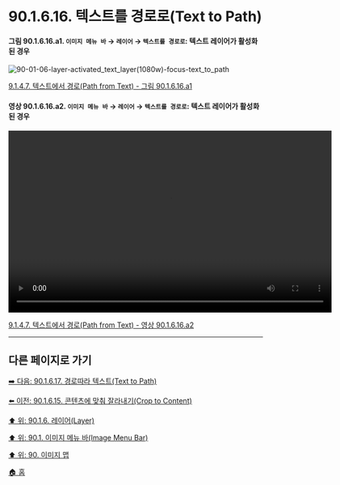 # 90.1.6.16. 텍스트를 경로로(Text to Path)

<a id="90-01-06-16-a1"></a>

#### 그림 90.1.6.16.a1. `이미지 메뉴 바` → `레이어` → `텍스트를 경로로`: 텍스트 레이어가 활성화된 경우
![90-01-06-layer-activated_text_layer(1080w)-focus-text_to_path](https://github.com/wonder13662/gimp/assets/15767104/b95ff242-0768-41f7-959f-94ab2e62746c)

[9.1.4.7. 텍스트에서 경로(Path from Text) - 그림 90.1.6.16.a1](./09-01-04-07-path_from_text.md#90-01-06-16-a1)

<a id="90-01-06-16-a2"></a>

#### 영상 90.1.6.16.a2. `이미지 메뉴 바` → `레이어` → `텍스트를 경로로`: 텍스트 레이어가 활성화된 경우
<video controls="controls" width="640" height="360" src="https://github.com/wonder13662/gimp/assets/15767104/9baf0f30-76d3-4934-9830-ad5a8c5e7ca8"></video>

[9.1.4.7. 텍스트에서 경로(Path from Text) - 영상 90.1.6.16.a2](./09-01-04-07-path_from_text.md#90-01-06-16-a2)

***

## 다른 페이지로 가기

[➡️ 다음: 90.1.6.17. 경로따라 텍스트(Text to Path)](./90-01-06-17-text_along_path.md)

[⬅️ 이전: 90.1.6.15. 콘텐츠에 맞춰 잘라내기(Crop to Content)](./90-01-06-15-crop_to_content.md)

[⬆️ 위: 90.1.6. 레이어(Layer)](./90-01-06-00-layer.md)

[⬆️ 위: 90.1. 이미지 메뉴 바(Image Menu Bar)](./90-01-00-image-menu-bar.md)

[⬆️ 위: 90. 이미지 맵](./90-00-image-map.md)

[🏠 홈](./00-home.md)
